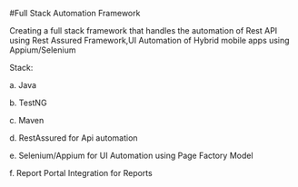 #Full Stack Automation Framework

Creating a full stack framework that handles the automation of Rest API using Rest Assured Framework,UI Automation of Hybrid mobile apps using Appium/Selenium

Stack:

 a. Java
 
 b. TestNG
 
 c. Maven
 
 d. RestAssured for Api automation
 
 e. Selenium/Appium for UI Automation using Page Factory Model
 
 f. Report Portal Integration for Reports
